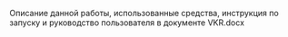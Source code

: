 Описание данной работы, использованные средства, инструкция по запуску и руководство пользователя в документе VKR.docx
